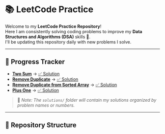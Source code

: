# 📚 LeetCode Practice

Welcome to my **LeetCode Practice Repository**!  
Here I am consistently solving coding problems to improve my **Data Structures and Algorithms (DSA)** skills 🚀.  
I'll be updating this repository daily with new problems I solve.

---

## 📅 Progress Tracker

- **[Two Sum](https://leetcode.com/problems/two-sum/)** → [✅ Solution](./solutions/two-sum/twoSum.js)
- **[Remove Duplicate](https://leetcode.com/problems/single-number/)** → [✅ Solution](./solutions/single-number/singleNumber.js)
- **[Remove Duplicate from Sorted Array](https://leetcode.com/problems/remove-duplicates-from-sorted-array/)** → [✅ Solution](./solutions/remove-duplicate-array/removeDuplicate.js)
- **[Plus One](https://leetcode.com/problems/plus-one/description/)** → [✅ Solution](./solutions/plus-one/plusOne.js)

> 📌 _Note: The `solutions/` folder will contain my solutions organized by problem names or numbers._

---

## 📂 Repository Structure

